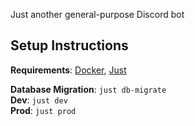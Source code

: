 Just another general-purpose Discord bot

## Setup Instructions
**Requirements**: [Docker](https://www.docker.com/), [Just](https://github.com/casey/just)

**Database Migration**: `just db-migrate` \
**Dev**: `just dev` \
**Prod**: `just prod`

